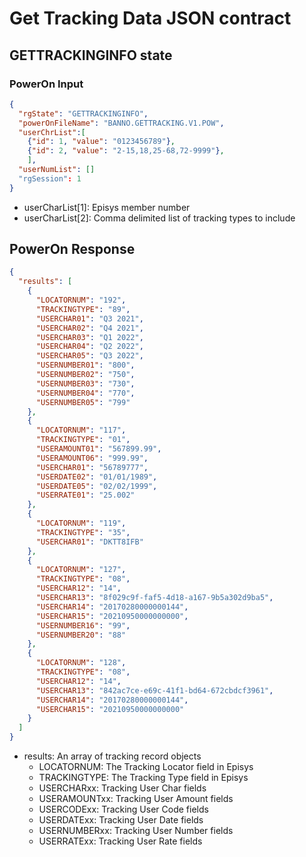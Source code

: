 # Get Tracking Data JSON contract

## GETTRACKINGINFO state

### PowerOn Input

```json
{
  "rgState": "GETTRACKINGINFO",
  "powerOnFileName": "BANNO.GETTRACKING.V1.POW",
  "userChrList":[
    {"id": 1, "value": "0123456789"},
    {"id": 2, "value": "2-15,18,25-68,72-9999"},
    ],
  "userNumList": []
  "rgSession": 1
}
```

- userCharList[1]: Episys member number
- userCharList[2]: Comma delimited list of tracking types to include

## PowerOn Response

```json
{
  "results": [
    {
      "LOCATORNUM": "192",
      "TRACKINGTYPE": "89",
      "USERCHAR01": "Q3 2021",
      "USERCHAR02": "Q4 2021",
      "USERCHAR03": "Q1 2022",
      "USERCHAR04": "Q2 2022",
      "USERCHAR05": "Q3 2022",
      "USERNUMBER01": "800",
      "USERNUMBER02": "750",
      "USERNUMBER03": "730",
      "USERNUMBER04": "770",
      "USERNUMBER05": "799"
    },
    {
      "LOCATORNUM": "117",
      "TRACKINGTYPE": "01",
      "USERAMOUNT01": "567899.99",
      "USERAMOUNT06": "999.99",
      "USERCHAR01": "56789777",
      "USERDATE02": "01/01/1989",
      "USERDATE05": "02/02/1999",
      "USERRATE01": "25.002"
    },
    {
      "LOCATORNUM": "119",
      "TRACKINGTYPE": "35",
      "USERCHAR01": "DKTT8IFB"
    },
    {
      "LOCATORNUM": "127",
      "TRACKINGTYPE": "08",
      "USERCHAR12": "14",
      "USERCHAR13": "8f029c9f-faf5-4d18-a167-9b5a302d9ba5",
      "USERCHAR14": "20170280000000144",
      "USERCHAR15": "20210950000000000",
      "USERNUMBER16": "99",
      "USERNUMBER20": "88"
    },
    {
      "LOCATORNUM": "128",
      "TRACKINGTYPE": "08",
      "USERCHAR12": "14",
      "USERCHAR13": "842ac7ce-e69c-41f1-bd64-672cbdcf3961",
      "USERCHAR14": "20170280000000144",
      "USERCHAR15": "20210950000000000"
    }
  ]
}
```
- results: An array of tracking record objects
	 - LOCATORNUM: The Tracking Locator field in Episys
   - TRACKINGTYPE: The Tracking Type field in Episys
   - USERCHARxx: Tracking User Char fields
   - USERAMOUNTxx: Tracking User Amount fields
   - USERCODExx: Tracking User Code fields
   - USERDATExx: Tracking User Date fields
   - USERNUMBERxx: Tracking User Number fields
   - USERRATExx: Tracking User Rate fields
